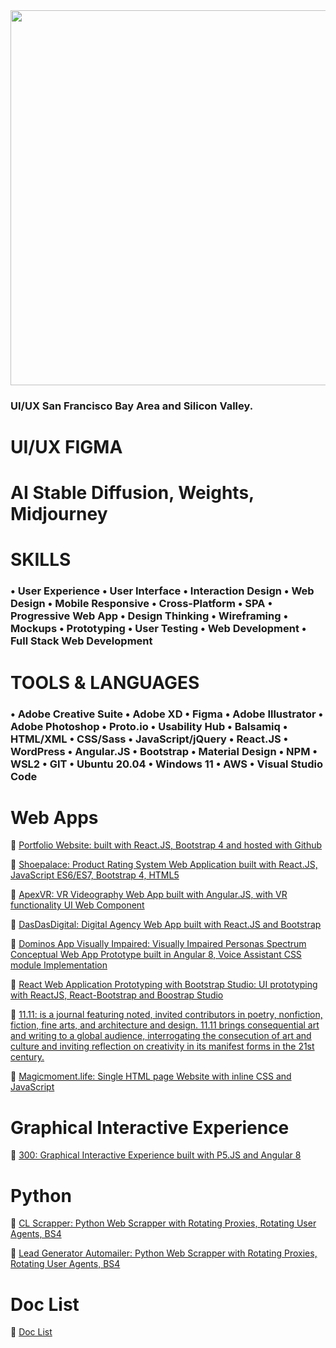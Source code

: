 <div align="center" width="50">
<img src="https://github.com/hillodesign/hillodesign/blob/master/img/sf.gif" width="600"/>
</div>

<h3>UI/UX San Francisco Bay Area and Silicon Valley.</h3>

# UI/UX FIGMA

# AI Stable Diffusion, Weights, Midjourney

# SKILLS
### • User Experience • User Interface • Interaction Design • Web Design • Mobile Responsive • Cross-Platform • SPA • Progressive Web App • Design Thinking • Wireframing • Mockups • Prototyping • User Testing • Web Development • Full Stack Web Development

# TOOLS & LANGUAGES
### • Adobe Creative Suite • Adobe XD • Figma • Adobe Illustrator • Adobe Photoshop • Proto.io • Usability Hub • Balsamiq • HTML/XML • CSS/Sass • JavaScript/jQuery • React.JS • WordPress • Angular.JS • Bootstrap • Material Design • NPM • WSL2 • GIT • Ubuntu 20.04 • Windows 11 • AWS • Visual Studio Code

# Web Apps

:book: [Portfolio Website: built with React.JS, Bootstrap 4 and hosted with Github](https://github.com/hillodesign/react-portfolio-site)

:book: [Shoepalace: Product Rating System Web Application built with React.JS, JavaScript ES6/ES7, Bootstrap 4, HTML5](https://github.com/hillodesign/shoepalace)

:book: [ApexVR: VR Videography Web App built with Angular.JS, with VR functionality UI Web Component](https://github.com/hillodesign/apex-vr)

:book: [DasDasDigital: Digital Agency Web App built with React.JS and Bootstrap](https://github.com/hillodesign/dasdasdigital_web_app)

:book: [Dominos App Visually Impaired: Visually Impaired Personas Spectrum Conceptual Web App Prototype built in Angular 8, Voice Assistant CSS module Implementation](https://github.com/hillodesign/dominos-app-visually-impaired)

:book: [React Web Application Prototyping with Bootstrap Studio: UI prototyping with ReactJS, React-Bootstrap and Boostrap Studio](https://github.com/hillodesign/react-web-application-prototyping-with-bootstrap-studio)

:book: [11.11: is a journal featuring noted, invited contributors in poetry, nonfiction, fiction, fine arts, and architecture and design. 11.11 brings consequential art and writing to a global audience, interrogating the consecution of art and culture and inviting reflection on creativity in its manifest forms in the 21st century.](https://github.com/hillodesign/11-11)

:book: [Magicmoment.life: Single HTML page Website with inline CSS and JavaScript](https://github.com/hillodesign/magicmoment.life)

# Graphical Interactive Experience

:book: [300: Graphical Interactive Experience built with P5.JS and Angular 8](https://github.com/hillodesign/300)

# Python

:book: [CL Scrapper: Python Web Scrapper with Rotating Proxies, Rotating User Agents, BS4](https://github.com/hillodesign/cl_scrapper)

:book: [Lead Generator Automailer: Python Web Scrapper with Rotating Proxies, Rotating User Agents, BS4](https://github.com/hillodesign/lead-generator-automailer)

# Doc List

:book: [Doc List](https://github.com/hillodesign/doc-list)
